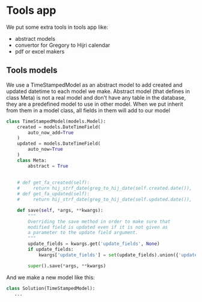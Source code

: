 # Tools app

We put some extra tools in tools app like:

- abstract models
- convertor for Gregory to Hijri calendar
- pdf or excel makers

## Tools models

We use a TimeStampedModel as an abstract model to add created and updated datetime to each model we make.
Abstract model (that defines in class Meta) is not a real model and don't have any table in the database, they are a predefined model to use in other model.
When we put inherit from them in a model class, all fields in them will add to our model

```python
class TimeStampedModel(models.Model):
    created = models.DateTimeField(
        auto_now_add=True
    )
    updated = models.DateTimeField(
        auto_now=True
    )
    class Meta: 
        abstract = True 
    
    
    # def get_fa_created(self):
    #     return hij_strf_date(greg_to_hij_date(self.created.date()), '%-d %B %Y')
    # def get_fa_updated(self):
    #     return hij_strf_date(greg_to_hij_date(self.updated.date()), '%-d %B %Y')

    def save(self, *args, **kwargs):
        """
        Overriding the save method in order to make sure that
        modified field is updated even if it is not given as
        a parameter to the update field argument.
        """
        update_fields = kwargs.get('update_fields', None)
        if update_fields:
            kwargs['update_fields'] = set(update_fields).union({'updated'})

        super().save(*args, **kwargs)
```

And we make a new model like this:

```python
class Solution(TimeStampedModel):
   ...
```
